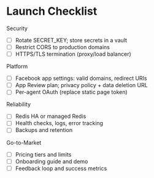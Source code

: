 # Launch Checklist

Security
- [ ] Rotate SECRET_KEY; store secrets in a vault
- [ ] Restrict CORS to production domains
- [ ] HTTPS/TLS termination (proxy/load balancer)

Platform
- [ ] Facebook app settings: valid domains, redirect URIs
- [ ] App Review plan; privacy policy + data deletion URL
- [ ] Per-agent OAuth (replace static page token)

Reliability
- [ ] Redis HA or managed Redis
- [ ] Health checks, logs, error tracking
- [ ] Backups and retention

Go-to-Market
- [ ] Pricing tiers and limits
- [ ] Onboarding guide and demo
- [ ] Feedback loop and success metrics
